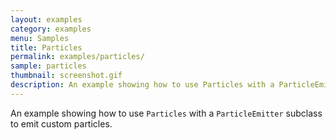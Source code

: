 ```yaml
---
layout: examples
category: examples
menu: Samples
title: Particles
permalink: examples/particles/
sample: particles
thumbnail: screenshot.gif
description: An example showing how to use Particles with a ParticleEmitter subclass to emit custom particles.
---
```


An example showing how to use `Particles` with a `ParticleEmitter` subclass to emit custom particles.
